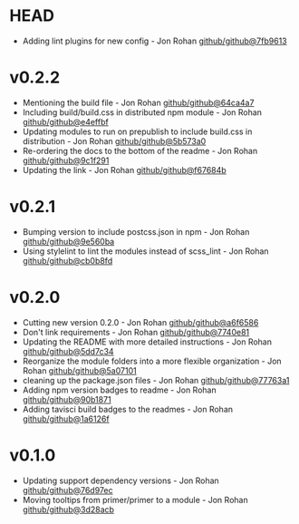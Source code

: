 # HEAD

 * Adding lint plugins for new config - Jon Rohan [github/github@7fb9613](https://github.com/github/github/commit/7fb9613)

# v0.2.2

 * Mentioning the build file - Jon Rohan [github/github@64ca4a7](https://github.com/github/github/commit/64ca4a7)
 * Including build/build.css in distributed npm module - Jon Rohan [github/github@e4effbf](https://github.com/github/github/commit/e4effbf)
 * Updating modules to run on prepublish to include build.css in distribution - Jon Rohan [github/github@5b573a0](https://github.com/github/github/commit/5b573a0)
 * Re-ordering the docs to the bottom of the readme - Jon Rohan [github/github@9c1f291](https://github.com/github/github/commit/9c1f291)
 * Updating the link - Jon Rohan [github/github@f67684b](https://github.com/github/github/commit/f67684b)

# v0.2.1

 * Bumping version to include postcss.json in npm - Jon Rohan [github/github@9e560ba](https://github.com/github/github/commit/9e560ba)
 * Using stylelint to lint the modules instead of scss_lint - Jon Rohan [github/github@cb0b8fd](https://github.com/github/github/commit/cb0b8fd)

# v0.2.0

 * Cutting new version 0.2.0 - Jon Rohan [github/github@a6f6586](https://github.com/github/github/commit/a6f6586)
 * Don't link requirements - Jon Rohan [github/github@7740e81](https://github.com/github/github/commit/7740e81)
 * Updating the README with more detailed instructions - Jon Rohan [github/github@5dd7c34](https://github.com/github/github/commit/5dd7c34)
 * Reorganize the module folders into a more flexible organization - Jon Rohan [github/github@5a07101](https://github.com/github/github/commit/5a07101)
 * cleaning up the package.json files - Jon Rohan [github/github@77763a1](https://github.com/github/github/commit/77763a1)
 * Adding npm version badges to readme - Jon Rohan [github/github@90b1871](https://github.com/github/github/commit/90b1871)
 * Adding tavisci build badges to the readmes - Jon Rohan [github/github@1a6126f](https://github.com/github/github/commit/1a6126f)

# v0.1.0

 * Updating support dependency versions - Jon Rohan [github/github@76d97ec](https://github.com/github/github/commit/76d97ec)
 * Moving tooltips from primer/primer to a module - Jon Rohan [github/github@3d28acb](https://github.com/github/github/commit/3d28acb)